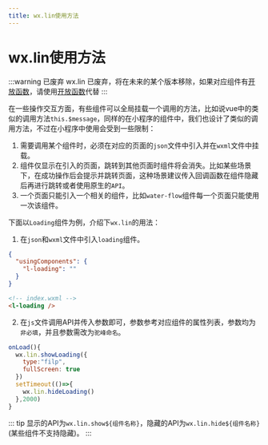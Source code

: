 ```yaml
---
title: wx.lin使用方法
---
```


# <H2Icon /> wx.lin使用方法

:::warning 已废弃
wx.lin 已废弃，将在未来的某个版本移除，如果对应组件有[开放函数](./open-function)，请使用[开放函数](./open-function)代替
:::

在一些操作交互方面，有些组件可以全局挂载一个调用的方法，比如说vue中的类似的调用方法`this.$message`，同样的在小程序的组件中，我们也设计了类似的调用方法，不过在小程序中使用会受到一些限制：

1. 需要调用某个组件时，必须在对应的页面的`json`文件中引入并在`wxml`文件中挂载。
2. 组件仅显示在引入的页面，跳转到其他页面时组件将会消失。比如某些场景下，在成功操作后会提示并跳转页面，这种场景建议传入回调函数在组件隐藏后再进行跳转或者使用原生的`API`。
3. 一个页面只能引入一个相关的组件，比如`water-flow`组件每一个页面只能使用一次该组件。

下面以`Loading`组件为例，介绍下`wx.lin`的用法：

1. 在`json`和`wxml`文件中引入`loading`组件。

```json
{
  "usingComponents": {
    "l-loading": ""
  }
}
```

```html
<!-- index.wxml -->
<l-loading />
```

2. 在`js`文件调用API并传入参数即可，参数参考对应组件的属性列表，参数均为`非必填`，并且参数需改为`驼峰命名`。

```js
onLoad(){
  wx.lin.showLoading({
    type:"filp",
    fullScreen: true
  })
  setTimeout(()=>{
    wx.lin.hideLoading()
  },2000)
}
```

::: tip
显示的API为`wx.lin.show${组件名称}`，隐藏的API为`wx.lin.hide${组件名称}`(某些组件不支持隐藏)。
:::

<RightMenu />